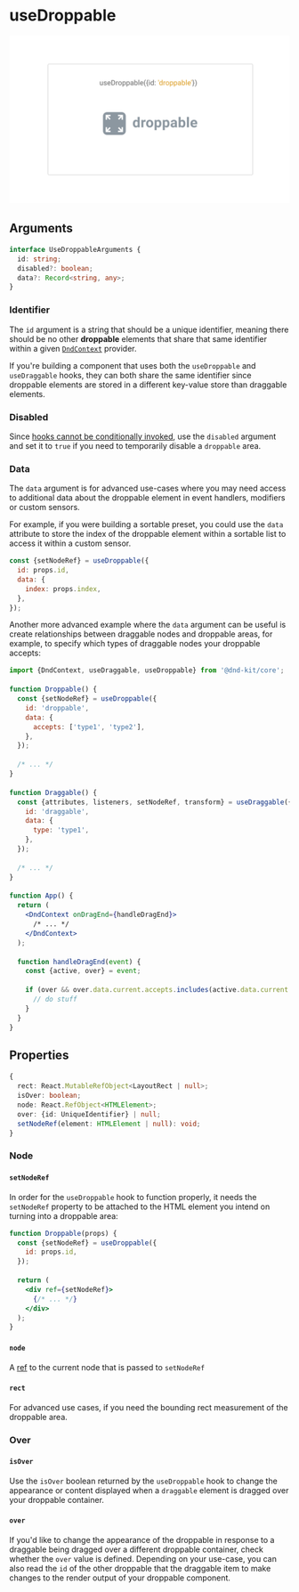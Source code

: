 # useDroppable

![](../../.gitbook/assets/droppable-1-.png)

## Arguments

```typescript
interface UseDroppableArguments {
  id: string;
  disabled?: boolean;
  data?: Record<string, any>;
}
```

### Identifier

The `id` argument is a string that should be a unique identifier, meaning there should be no other **droppable** elements that share that same identifier within a given [`DndContext`](../context-provider/) provider.

If you're building a component that uses both the `useDroppable` and `useDraggable` hooks, they can both share the same identifier since droppable elements are stored in a different key-value store than draggable elements.

### Disabled

Since [hooks cannot be conditionally invoked](https://reactjs.org/docs/hooks-rules.html), use the `disabled` argument and set it to `true` if you need to temporarily disable a `droppable` area.

### Data

The `data` argument is for advanced use-cases where you may need access to additional data about the droppable element in event handlers, modifiers or custom sensors.

For example, if you were building a sortable preset, you could use the `data` attribute to store the index of the droppable element within a sortable list to access it within a custom sensor.

```jsx
const {setNodeRef} = useDroppable({
  id: props.id,
  data: {
    index: props.index,
  },
});
```

Another more advanced example where the `data` argument can be useful is create relationships between draggable nodes and droppable areas, for example, to specify which types of draggable nodes your droppable accepts:

```jsx
import {DndContext, useDraggable, useDroppable} from '@dnd-kit/core';

function Droppable() {
  const {setNodeRef} = useDroppable({
    id: 'droppable',
    data: {
      accepts: ['type1', 'type2'],
    },
  });

  /* ... */
}

function Draggable() {
  const {attributes, listeners, setNodeRef, transform} = useDraggable({
    id: 'draggable',
    data: {
      type: 'type1',
    },
  });

  /* ... */
}

function App() {
  return (
    <DndContext onDragEnd={handleDragEnd}>
      /* ... */
    </DndContext>
  );
  
  function handleDragEnd(event) {
    const {active, over} = event;

    if (over && over.data.current.accepts.includes(active.data.current.type)) {
      // do stuff
    }
  }
}
```

## Properties

```typescript
{
  rect: React.MutableRefObject<LayoutRect | null>;
  isOver: boolean;
  node: React.RefObject<HTMLElement>;
  over: {id: UniqueIdentifier} | null;
  setNodeRef(element: HTMLElement | null): void;
}
```

### Node

#### `setNodeRef`

In order for the `useDroppable` hook to function properly, it needs the `setNodeRef` property to be attached to the HTML element you intend on turning into a droppable area:

```jsx
function Droppable(props) {
  const {setNodeRef} = useDroppable({
    id: props.id,
  });
  
  return (
    <div ref={setNodeRef}>
      {/* ... */}
    </div>
  );
}
```

#### `node`

A [ref](https://reactjs.org/docs/refs-and-the-dom.html) to the current node that is passed to `setNodeRef`

#### `rect`

For advanced use cases, if you need the bounding rect measurement of the droppable area.

### Over

#### `isOver`

Use the `isOver` boolean returned by the `useDroppable` hook to change the appearance or content displayed when a `draggable` element is dragged over your droppable container. 

#### `over`

If you'd like to change the appearance of the droppable in response to a draggable being dragged over a different droppable container, check whether the `over` value is defined. Depending on your use-case, you can also read the `id` of the other droppable that the draggable item to make changes to the render output of your droppable component.

#### 

